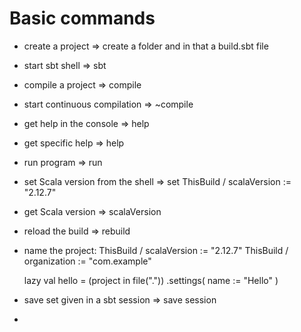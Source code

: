 
# Basic commands 

  - create a project => create a folder and in that a build.sbt file 
  - start sbt shell => sbt
  - compile a project => compile
  - start continuous compilation => ~compile
  - get help in the console => help
  - get specific help => help <command>
  - run program => run
  - set Scala version from the shell => set ThisBuild / scalaVersion := "2.12.7"
  - get Scala version => scalaVersion
  - reload the build => rebuild
  - name the project: 
      ThisBuild / scalaVersion := "2.12.7"
      ThisBuild / organization := "com.example"

      lazy val hello = (project in file("."))
      .settings(
        name := "Hello"
      )
   - save set given in a sbt session => save session
   -
      




